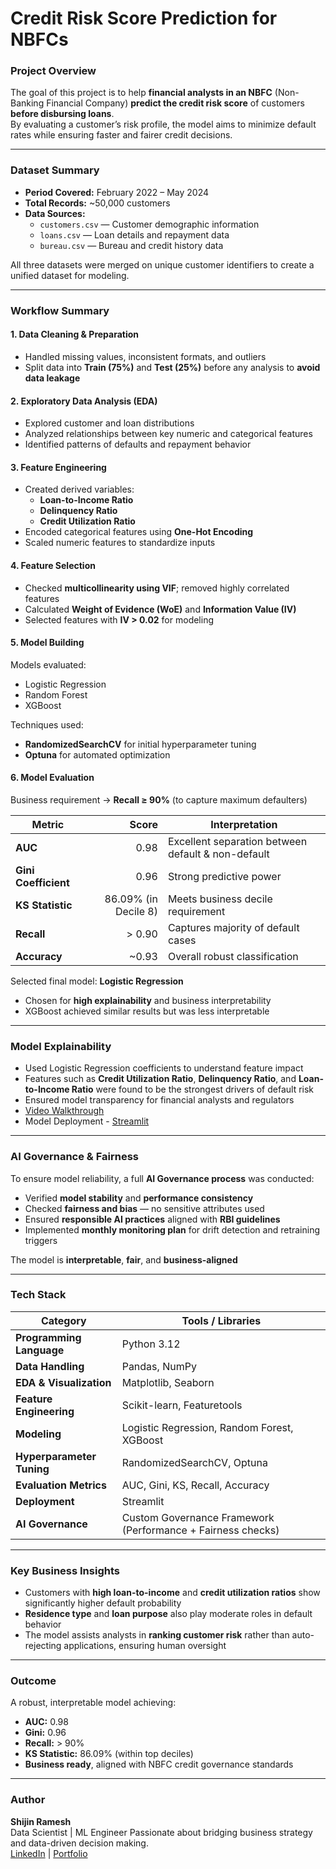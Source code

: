 # Credit Risk Score Prediction for NBFCs

### Project Overview
The goal of this project is to help **financial analysts in an NBFC** (Non-Banking Financial Company) **predict the credit risk score** of customers **before disbursing loans**.  
By evaluating a customer’s risk profile, the model aims to minimize default rates while ensuring faster and fairer credit decisions.

---

### Dataset Summary
- **Period Covered:** February 2022 – May 2024  
- **Total Records:** ~50,000 customers  
- **Data Sources:**  
  - `customers.csv` — Customer demographic information  
  - `loans.csv` — Loan details and repayment data  
  - `bureau.csv` — Bureau and credit history data  

All three datasets were merged on unique customer identifiers to create a unified dataset for modeling.

---

### Workflow Summary

#### 1. Data Cleaning & Preparation
- Handled missing values, inconsistent formats, and outliers  
- Split data into **Train (75%)** and **Test (25%)** before any analysis to **avoid data leakage**

#### 2. Exploratory Data Analysis (EDA)
- Explored customer and loan distributions  
- Analyzed relationships between key numeric and categorical features  
- Identified patterns of defaults and repayment behavior  

#### 3. Feature Engineering
- Created derived variables:
  - **Loan-to-Income Ratio**
  - **Delinquency Ratio**
  - **Credit Utilization Ratio**
- Encoded categorical features using **One-Hot Encoding**
- Scaled numeric features to standardize inputs

#### 4. Feature Selection
- Checked **multicollinearity using VIF**; removed highly correlated features  
- Calculated **Weight of Evidence (WoE)** and **Information Value (IV)**  
- Selected features with **IV > 0.02** for modeling  

#### 5. Model Building
Models evaluated:
- Logistic Regression  
- Random Forest  
- XGBoost  

Techniques used:
- **RandomizedSearchCV** for initial hyperparameter tuning  
- **Optuna** for automated optimization  

#### 6. Model Evaluation
Business requirement → **Recall ≥ 90%** (to capture maximum defaulters)

| Metric | Score | Interpretation |
|--------|-------:|----------------|
| **AUC** | 0.98 | Excellent separation between default & non-default |
| **Gini Coefficient** | 0.96 | Strong predictive power |
| **KS Statistic** | 86.09% (in Decile 8) | Meets business decile requirement |
| **Recall** | > 0.90 | Captures majority of default cases |
| **Accuracy** | ~0.93 | Overall robust classification |

Selected final model: **Logistic Regression**  
- Chosen for **high explainability** and business interpretability  
- XGBoost achieved similar results but was less interpretable  

---

### Model Explainability
- Used Logistic Regression coefficients to understand feature impact  
- Features such as **Credit Utilization Ratio**, **Delinquency Ratio**, and **Loan-to-Income Ratio** were found to be the strongest drivers of default risk  
- Ensured model transparency for financial analysts and regulators  
- [Video Walkthrough](https://youtu.be/VKNXrhRMcJ4)
- Model Deployment - [Streamlit](https://creditriskscorepredictionml.streamlit.app/)
---

### AI Governance & Fairness
To ensure model reliability, a full **AI Governance process** was conducted:
- Verified **model stability** and **performance consistency**  
- Checked **fairness and bias** — no sensitive attributes used  
- Ensured **responsible AI practices** aligned with **RBI guidelines**  
- Implemented **monthly monitoring plan** for drift detection and retraining triggers  

The model is **interpretable**, **fair**, and **business-aligned**

---

### Tech Stack
| Category | Tools / Libraries |
|-----------|------------------|
| **Programming Language** | Python 3.12 |
| **Data Handling** | Pandas, NumPy |
| **EDA & Visualization** | Matplotlib, Seaborn |
| **Feature Engineering** | Scikit-learn, Featuretools |
| **Modeling** | Logistic Regression, Random Forest, XGBoost |
| **Hyperparameter Tuning** | RandomizedSearchCV, Optuna |
| **Evaluation Metrics** | AUC, Gini, KS, Recall, Accuracy |
| **Deployment** | Streamlit |
| **AI Governance** | Custom Governance Framework (Performance + Fairness checks) |

---

### Key Business Insights
- Customers with **high loan-to-income** and **credit utilization ratios** show significantly higher default probability  
- **Residence type** and **loan purpose** also play moderate roles in default behavior  
- The model assists analysts in **ranking customer risk** rather than auto-rejecting applications, ensuring human oversight  

---

### Outcome
A robust, interpretable model achieving:
- **AUC:** 0.98  
- **Gini:** 0.96  
- **Recall:** > 90%  
- **KS Statistic:** 86.09% (within top deciles)  
- **Business ready**, aligned with NBFC credit governance standards

---

### Author
**Shijin Ramesh**  
Data Scientist | ML Engineer
Passionate about bridging business strategy and data-driven decision making.  
[LinkedIn](https://www.linkedin.com/in/shijinramesh/) | [Portfolio](https://www.shijinramesh.co.in/)


